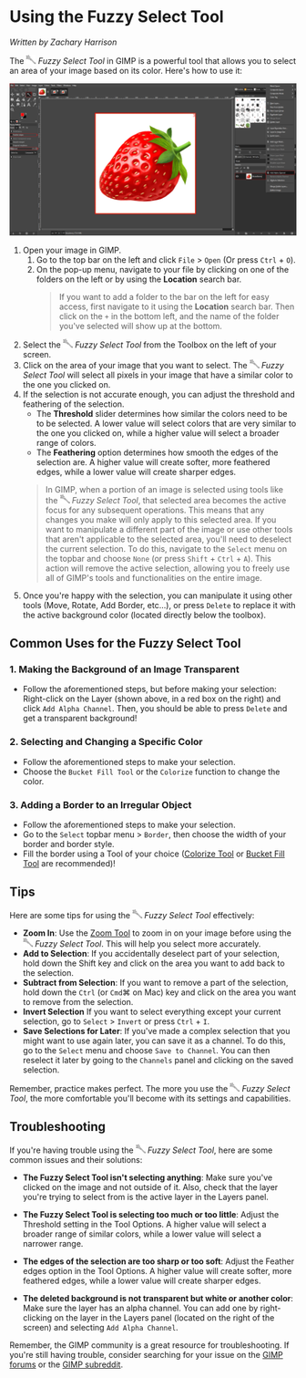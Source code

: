 # Using the Fuzzy Select Tool

*Written by Zachary Harrison*

The ![FuzzySelectTool.PNG](../images/FuzzySelectTool.PNG) *Fuzzy Select Tool* in GIMP is a powerful tool that allows you to select an area of your image based on its color. Here's how to use it:

![FuzzySelectToolOverview](../images/FuzzySelectToolOverview.png)

1. Open your image in GIMP.
   1. Go to the top bar on the left and click `File` > `Open` (Or press `Ctrl` + `O`). 
   2. On the pop-up menu, navigate to your file by clicking on one of the folders on the left or by using the **Location** search bar.
        > If you want to add a folder to the bar on the left for easy access, first navigate to it using the **Location** search bar. Then click on the `+` in the bottom left, and the name of the folder you've selected will show up at the bottom.
2. Select the ![FuzzySelectTool.PNG](../images/FuzzySelectTool.PNG) *Fuzzy Select Tool* from the Toolbox on the left of your screen. 
3. Click on the area of your image that you want to select. The ![FuzzySelectTool.PNG](../images/FuzzySelectTool.PNG) *Fuzzy Select Tool* will select all pixels in your image that have a similar color to the one you clicked on. 
4. If the selection is not accurate enough, you can adjust the threshold and feathering of the selection. 
   - The **Threshold** slider determines how similar the colors need to be to be selected. A lower value will select colors that are very similar to the one you clicked on, while a higher value will select a broader range of colors.
   - The **Feathering** option determines how smooth the edges of the selection are. A higher value will create softer, more feathered edges, while a lower value will create sharper edges.
   > In GIMP, when a portion of an image is selected using tools like the ![FuzzySelectTool.PNG](../images/FuzzySelectTool.PNG) *Fuzzy Select Tool*, that selected area becomes the active focus for any subsequent operations. This means that any changes you make will only apply to this selected area. If you want to manipulate a different part of the image or use other tools that aren't applicable to the selected area, you'll need to deselect the current selection. To do this, navigate to the `Select` menu on the topbar and choose `None` (or press `Shift` + `Ctrl` + `A`). This action will remove the active selection, allowing you to freely use all of GIMP's tools and functionalities on the entire image.
5. Once you're happy with the selection, you can manipulate it using other tools (Move, Rotate, Add Border, etc...), or press `Delete` to replace it with the active background color (located directly below the toolbox).

## Common Uses for the Fuzzy Select Tool

### 1. Making the Background of an Image Transparent

- Follow the aforementioned steps, but before making your selection: Right-click on the Layer (shown above, in a red box on the right) and click `Add Alpha Channel`. Then, you should be able to press `Delete` and get a transparent background!

### 2. Selecting and Changing a Specific Color

- Follow the aforementioned steps to make your selection.
- Choose the `Bucket Fill Tool` or the `Colorize` function to change the color.

### 3. Adding a Border to an Irregular Object

- Follow the aforementioned steps to make your selection.
- Go to the `Select` topbar menu > `Border`, then choose the width of your border and border style. 
- Fill the border using a Tool of your choice ([Colorize Tool](../Color%20Tools/ColorizeTool.md) or [Bucket Fill Tool](../Paint%20Tools/BucketFillTool.md) are recommended)!

## Tips 

Here are some tips for using the ![FuzzySelectTool.PNG](../images/FuzzySelectTool.PNG) *Fuzzy Select Tool* effectively:

- **Zoom In**: Use the [Zoom Tool](../Other/ZoomTool.md) to zoom in on your image before using the ![FuzzySelectTool.PNG](../images/FuzzySelectTool.PNG) *Fuzzy Select Tool*. This will help you select more accurately.
- **Add to Selection**: If you accidentally deselect part of your selection, hold down the Shift key and click on the area you want to add back to the selection.
- **Subtract from Selection**: If you want to remove a part of the selection, hold down the `Ctrl` (or `Cmd`⌘ on Mac) key and click on the area you want to remove from the selection.
- **Invert Selection** If you want to select everything except your current selection, go to `Select` > `Invert` or press `Ctrl` + `I`.
- **Save Selections for Later**: If you've made a complex selection that you might want to use again later, you can save it as a channel. To do this, go to the `Select` menu and choose `Save to Channel`. You can then reselect it later by going to the `Channels` panel and clicking on the saved selection.

Remember, practice makes perfect. The more you use the ![FuzzySelectTool.PNG](../images/FuzzySelectTool.PNG) *Fuzzy Select Tool*, the more comfortable you'll become with its settings and capabilities.

## Troubleshooting

If you're having trouble using the ![FuzzySelectTool.PNG](../images/FuzzySelectTool.PNG) *Fuzzy Select Tool*, here are some common issues and their solutions:

- **The Fuzzy Select Tool isn't selecting anything**: Make sure you've clicked on the image and not outside of it. Also, check that the layer you're trying to select from is the active layer in the Layers panel.

- **The Fuzzy Select Tool is selecting too much or too little**: Adjust the Threshold setting in the Tool Options. A higher value will select a broader range of similar colors, while a lower value will select a narrower range.

- **The edges of the selection are too sharp or too soft**: Adjust the Feather edges option in the Tool Options. A higher value will create softer, more feathered edges, while a lower value will create sharper edges.

- **The deleted background is not transparent but white or another color**: Make sure the layer has an alpha channel. You can add one by right-clicking on the layer in the Layers panel (located on the right of the screen) and selecting `Add Alpha Channel`. 

Remember, the GIMP community is a great resource for troubleshooting. If you're still having trouble, consider searching for your issue on the [GIMP forums](https://www.gimp-forum.net/) or the [GIMP subreddit](https://www.reddit.com/r/GIMP/).
